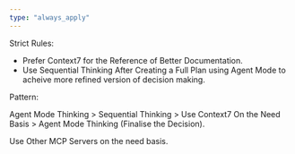 ```yaml
---
type: "always_apply"
---
```


Strict Rules:
- Prefer Context7 for the Reference of Better Documentation.
- Use Sequential Thinking After Creating a Full Plan using Agent Mode to acheive more refined version of decision making. 

Pattern: 

Agent Mode Thinking > Sequential Thinking > Use Context7 On the Need Basis > Agent Mode Thinking (Finalise the Decision). 


Use Other MCP Servers on the need basis.